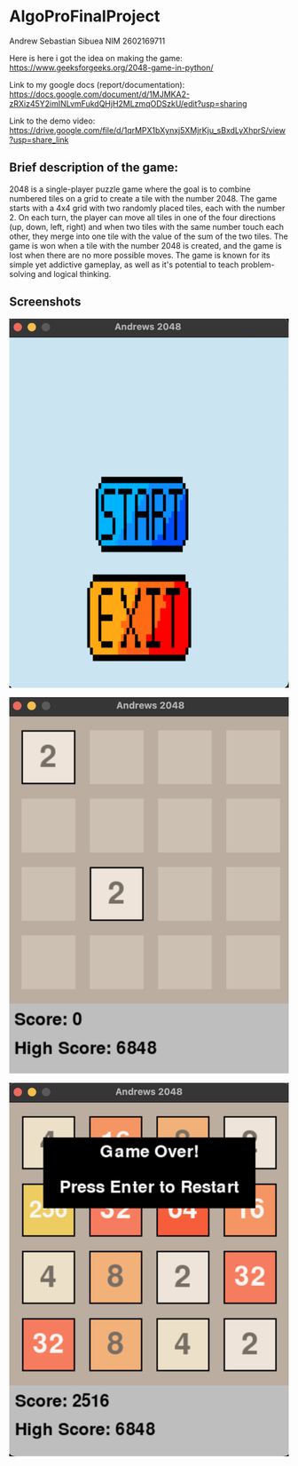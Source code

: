 # AlgoProFinalProject
Andrew Sebastian Sibuea 
NIM 2602169711

Here is here i got the idea on making the game:
https://www.geeksforgeeks.org/2048-game-in-python/

Link to my google docs (report/documentation):
https://docs.google.com/document/d/1MJMKA2-zRXiz45Y2imINLvmFukdQHjH2MLzmqODSzkU/edit?usp=sharing

Link to the demo video:
https://drive.google.com/file/d/1qrMPX1bXynxj5XMjrKju_sBxdLyXhprS/view?usp=share_link

## Brief description of the game:
2048 is a single-player puzzle game where the goal is to combine numbered tiles on a grid to create a tile with the number 2048. The game starts with a 4x4 grid with two randomly placed tiles, each with the number 2. On each turn, the player can move all tiles in one of the four directions (up, down, left, right) and when two tiles with the same number touch each other, they merge into one tile with the value of the sum of the two tiles. The game is won when a tile with the number 2048 is created, and the game is lost when there are no more possible moves. The game is known for its simple yet addictive gameplay, as well as it's potential to teach problem-solving and logical thinking.


## Screenshots
![Menu](menu.png)


![Starts](starts.png)


![Game Over](gameover.png)



